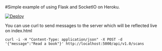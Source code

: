 #Simple example of using Flask and SocketIO on Heroku.

[![Deploy](https://www.herokucdn.com/deploy/button.png)](https://heroku.com/deploy?template=https://github.com/feliperyan/flasksocketio_heroku_button)

You can use curl to send messages to the server which will be reflected live on index.html

```
curl -i -H "Content-Type: application/json" -X POST -d '{"message":"Read a book"}' http://localhost:5000/api/v1.0/scans
```
